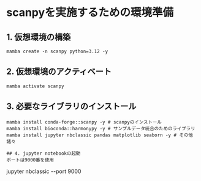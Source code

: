 # scanpyを実施するための環境準備

## 1. 仮想環境の構築
```
mamba create -n scanpy python=3.12 -y
```

## 2. 仮想環境のアクティベート
```
mamba activate scanpy
```

## 3. 必要なライブラリのインストール
```
mamba install conda-forge::scanpy -y # scanpyのインストール
mamba install bioconda::harmonypy -y # サンプルデータ統合のためのライブラリ
mamba install jupyter nbclassic pandas matplotlib seaborn -y # その他諸々

## 4. jupyter notebookの起動
ポートは9000番を使用
```
jupyter nbclassic --port 9000
```
